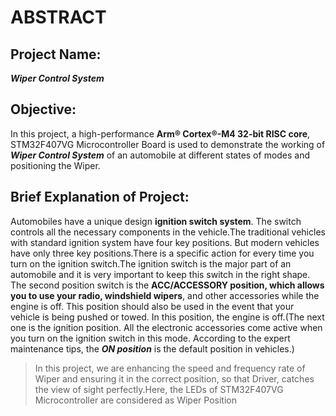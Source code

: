 # ABSTRACT
## Project Name:
***Wiper Control System***
## Objective:
In this project, a high-performance **Arm® Cortex®-M4 32-bit RISC core**, STM32F407VG Microcontroller Board is used to demonstrate the working of ***Wiper Control System*** of an automobile at different states of modes and positioning the Wiper.
## Brief Explanation of Project:
Automobiles have a unique design **ignition switch system**. The switch controls all the necessary components in the vehicle.The traditional vehicles with standard ignition system have four key positions. But modern vehicles have only three key positions.There is a specific action for every time you turn on the ignition switch.The ignition switch is the major part of an automobile and it is very important to keep this switch in the right shape.
The second position switch is the **ACC/ACCESSORY position, which allows you to use your radio, windshield wipers**, and other accessories while the engine is off. This position should also be used in the event that your vehicle is being pushed or towed. In this position, the engine is off.(The next one is the ignition position. All the electronic accessories come active when you turn on the ignition switch in this mode. According to the expert maintenance tips, the ***ON position*** is the default position in vehicles.)
>In this project, we are enhancing the speed and frequency rate of Wiper and ensuring it in the correct position, so that Driver, catches the view of sight perfectly.Here, the LEDs of STM32F407VG Microcontroller are considered as Wiper Position
